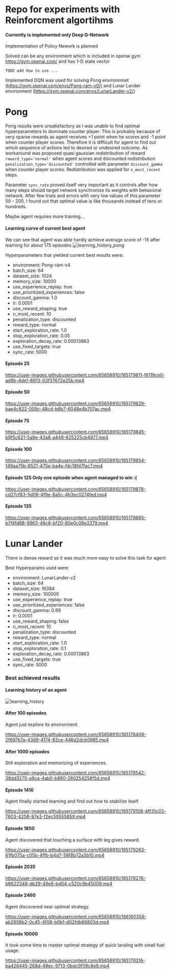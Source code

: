 # Repo for experiments with Reinforcment algortihms

#### Currently is implemented only Deep Q-Network

Implementation of Policy Nework is planned

Solved can be any environment which is included in openai gym https://gym.openai.com/ and has 1-D state vector 

`TODO add How to use ...`


Implemented DQN was used for solving Pong environmnet (https://gym.openai.com/envs/Pong-ram-v0/) and 
Lunar Lander environment (https://gym.openai.com/envs/LunarLander-v2/)


# Pong

Pong results were unsatisfactory as I was unable to find optimal hyperparameters to dominate counter player.
This is probably because of very sparse rewards as agent receives +1 point when he scores and -1 point when counter player scores. Therefore it is difficult for agent to find out which sequence of actions led to desired or undesired outcome. 
As workaround was proposed quasi gaussian redistribution of reward `reward_type='normal'` when agent scores and discounted redistribution `penalization_type='discounted'` controlled with parameter `discount_gamma` when counter player scores. Redistribution was applied for `n_most_recent` steps. 

Parameter `sync_rate` proved itself very important as it controls after how many steps should target network synchronize its weights with behavioral network. After few trials and errors with very low values of this parameter 50 - 200, I found out that optimal value is like thousands instead of tens or hundreds. 

Maybe agent requires more training...

#### Learning curve of current best agent

We can see that agent was able hardly achieve average score of -15 after learning for about 175 episodes
![learning_history_pong](https://user-images.githubusercontent.com/65658910/165339072-45c11fca-7aea-425e-860d-28acd2775bbc.png)


Hyperparameters that yielded current best results were:

- environment: Pong-ram-v4
- batch_size: 64
- dataset_size: 1024
- memory_size: 10000
- use_experience_replay: true
- use_prioritized_experiences: false
- discount_gamma: 1.0
- lr: 0.0001
- use_reward_shaping: true
- n_most_recent: 10
- penalization_type: discounted
- reward_type: normal
- start_exploration_rate: 1.0
- stop_exploration_rate: 0.05
- exploration_decay_rate: 0.00013863
- use_fixed_targets: true
- sync_rate: 5000



#### Episode 25

https://user-images.githubusercontent.com/65658910/165179811-f6119ce0-ad6b-4de1-8913-03f37672e25b.mp4

#### Episode 50

https://user-images.githubusercontent.com/65658910/165179829-bae4c822-009c-48cd-b6b7-6048e4b707ac.mp4

#### Episode 75

https://user-images.githubusercontent.com/65658910/165179845-b9f5c621-5a9e-43a8-a448-625225cb4977.mp4


#### Episode 100

https://user-images.githubusercontent.com/65658910/165179854-149aa75b-8521-475e-ba4e-fdc18fd7fac7.mp4


#### Episode 125 Only one episode when agent managed to win :(

https://user-images.githubusercontent.com/65658910/165179878-cd27cf83-5d08-4f9e-8a5c-4b3ec0274fed.mp4


#### Episode 135

https://user-images.githubusercontent.com/65658910/165179885-b7f4fd88-9963-46c8-bf20-80e0c08e3379.mp4


# Lunar Lander


There is dense reward so it was much more easy to solve this task for agent

Best Hyperparams used were:

- environment: LunarLander-v2
- batch_size: 64
- dataset_size: 16384
- memory_size: 100000
- use_experience_replay: true
- use_prioritized_experiences: false
- discount_gamma: 0.99
- lr: 0.0001
- use_reward_shaping: false
- n_most_recent: 10
- penalization_type: discounted
- reward_type: normal
- start_exploration_rate: 1.0
- stop_exploration_rate: 0.1
- exploration_decay_rate: 0.00013863
- use_fixed_targets: true
- sync_rate: 5000



### Best achieved results

#### Learning history of an agent 

![learning_history](https://user-images.githubusercontent.com/65658910/165336279-f2c9b4cd-d06b-46f8-93bc-7de27784180f.png)


#### After 100 episodes 
Agent just explore its environment.

https://user-images.githubusercontent.com/65658910/165178406-2f697b7a-43d9-4174-82ce-446d2dcb0985.mp4

#### After 1000 episodes 
Still exploration and memorizing of experiences.

https://user-images.githubusercontent.com/65658910/165178542-38dd3270-a9ca-4ab0-b880-280254258f5d.mp4

#### Episode 1410 
Agent finally started learning and find out how to stabilize itself.

https://user-images.githubusercontent.com/65658910/165179108-4ff31c03-7603-4258-87e3-f2ec59555859.mp4


#### Episode 1850 
Agent discovered that touching a surface with leg gives reward.

https://user-images.githubusercontent.com/65658910/165179263-61fb075a-c05b-4ffb-b4d7-58f8b72a3b10.mp4


#### Episode 2035

https://user-images.githubusercontent.com/65658910/165179276-b8622348-db29-49e8-bd04-c520c9b45009.mp4

#### Episode 2460
Agent discovered near optimal strategy.


https://user-images.githubusercontent.com/65658910/166160358-ab2808b2-0c45-4f08-b0b1-d02fdb66803d.mp4



#### Episode 10000
It took some time to master optimal strategy of quick landing with small fuel usage.

https://user-images.githubusercontent.com/65658910/165179316-ba426445-268d-49ec-9713-0bdc0f09c8e9.mp4


